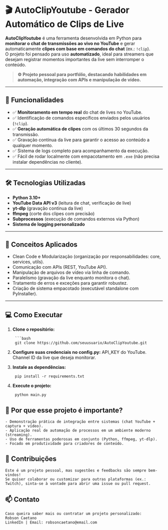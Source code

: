 # 🎬 AutoClipYoutube - Gerador Automático de Clips de Live

**AutoClipYoutube** é uma ferramenta desenvolvida em Python para **monitorar o chat de transmissões ao vivo no YouTube** e gerar automaticamente **clipes com base em comandos do chat** (ex.: `!clip`).  
O projeto foi pensado para uso **automatizado**, ideal para streamers que desejam registrar momentos importantes da live sem interromper o conteúdo.  

> **⚙️ Projeto pessoal para portfólio, destacando habilidades em automação, integração com APIs e manipulação de vídeo.**

---

## 🚀 Funcionalidades

- ✅ **Monitoramento em tempo real** do chat de lives no YouTube.
- ✅ Identificação de comandos específicos enviados pelos usuários (`!clip`).
- ✅ **Geração automática de clipes** com os últimos 30 segundos da transmissão.
- ✅ Gravação contínua da live para garantir o acesso ao conteúdo a qualquer momento.
- ✅ Sistema de logs completo para acompanhamento da execução.
- ✅ Fácil de rodar localmente com empacotamento em `.exe` (não precisa instalar dependências no cliente).

---

## 🛠️ Tecnologias Utilizadas

- **Python 3.10+**
- **YouTube Data API v3** (leitura de chat, verificação de live)
- **yt-dlp** (gravação contínua da live)
- **ffmpeg** (corte dos clipes com precisão)
- **Subprocessos** (execução de comandos externos via Python)
- **Sistema de logging personalizado**

---

## 🧠 Conceitos Aplicados

- Clean Code e Modularização (organização por responsabilidades: core, services, utils).
- Comunicação com APIs (REST, YouTube API).
- Manipulação de arquivos de vídeo via linha de comando.
- Paralelismo (gravação da live enquanto monitora o chat).
- Tratamento de erros e exceções para garantir robustez.
- Criação de sistema empacotado (executável standalone com PyInstaller).

---

## 💻 Como Executar

1. **Clone o repositório:**

        ```bash
        git clone https://github.com/seuusuario/AutoClipYoutube.git

2. **Configure suas credenciais no config.py:**
        API_KEY do YouTube.
        Channel ID da live que deseja monitorar.

3. **Instale as dependências:**

        pip install -r requirements.txt

4. **Execute o projeto:**

        python main.py


## 🌟 Por que esse projeto é importante?

    - Demonstração prática de integração entre sistemas (chat YouTube + captura + vídeo).
    - Aplicação real de automação de processos em um ambiente moderno (streaming).
    - Uso de ferramentas poderosas em conjunto (Python, ffmpeg, yt-dlp).
    - Focado em produtividade para criadores de conteúdo.

## 🤝 Contribuições

    Este é um projeto pessoal, mas sugestões e feedbacks são sempre bem-vindos!
    Se quiser colaborar ou customizar para outras plataformas (ex.: Twitch), sinta-se à vontade para abrir uma issue ou pull request.

## 📫 Contato

    Caso queira saber mais ou contratar um projeto personalizado:
    Robson Caetano
    LinkedIn | Email: robsoncaetano@email.com